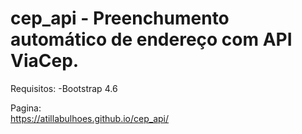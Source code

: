 # cep_api - Preenchumento automático de endereço com API ViaCep.

Requisitos:
 -Bootstrap 4.6 
  
Pagina:  
https://atillabulhoes.github.io/cep_api/
